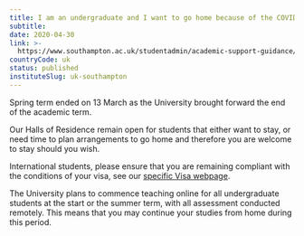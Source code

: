 ```yaml
---
title: I am an undergraduate and I want to go home because of the COVID-19 (coronavirus) outbreak. What is the University’s policy on this?
subtitle: 
date: 2020-04-30
link: >-
  https://www.southampton.ac.uk/studentadmin/academic-support-guidance/current-students.page
countryCode: uk
status: published
instituteSlug: uk-southampton
---
```

Spring term ended on 13 March as the University brought forward the end of the academic term.

Our Halls of Residence remain open for students that either want to stay, or need time to plan arrangements to go home and therefore you are welcome to stay should you wish.

International students, please ensure that you are remaining compliant with the conditions of your visa, see our [specific Visa webpage](https://www.southampton.ac.uk/studentservices/visa-and-immigration/covid-19-information-for-current-visa-students.page).

The University plans to commence teaching online for all undergraduate students at the start or the summer term, with all assessment conducted remotely. This means that you may continue your studies from home during this period.
